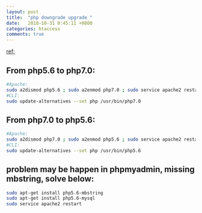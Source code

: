 ```yaml
---
layout: post
title:  "php downgrade upgrade "
date:   2018-10-31 0:45:11 +0800
categories: htaccess 
comments: true
---
```


[ref:](https://www.digitalocean.com/community/questions/how-to-downgrade-php7-to-php5-x)

## From php5.6 to php7.0:
```bash
#Apache:
sudo a2dismod php5.6 ; sudo a2enmod php7.0 ; sudo service apache2 restart
#CLI:
sudo update-alternatives --set php /usr/bin/php7.0
```


## From php7.0 to php5.6:
```bash
#Apache:
sudo a2dismod php7.0 ; sudo a2enmod php5.6 ; sudo service apache2 restart
#CLI:
sudo update-alternatives --set php /usr/bin/php5.6
```


## problem may be happen in phpmyadmin, missing mbstring, solve below:
```bash
sudo apt-get install php5.6-mbstring
sudo apt-get install php5.6-mysql
sudo service apache2 restart
```